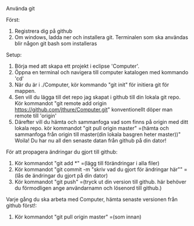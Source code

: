 Använda git

Först:
1. Registrera dig på github
2. Om windows, ladda ner och installera git. Terminalen som ska användas blir någon git bash som installeras

Setup:
1. Börja med att skapa ett projekt i eclipse 'Computer'.
2. Öppna en terminal och navigera till computer katalogen med kommando 'cd'
3. När du är i ./Computer, kör kommando "git init" för initiera git för mappen.
4. Sen vill du lägga till det repo jag skapat i github till din lokala git repo. 
	Kör kommandot "git remote add origin https://github.com/jthure/Computer.git"
	konventionellt döper man remote till 'origin'
5. Därefter vill du hämta och sammanfoga vad som finns på origin med ditt lokala repo.
	kör kommandot "git pull origin master" =(hämta och sammanfoga från origin till master(din lokala basgren heter master))"
	Woila! Du har nu all den senaste datan från github på din dator!

För att propagera ändringar du gjort till github:
1. Kör kommandot "git add *" =(lägg till förändringar i alla filer)
2. Kör kommandot "git commit -m "skriv vad du gjort för ändringar här"" =(lås de ändringar du gjort på din dator)
3. Kör kommandot "git push" =(tryck ut din version till github. här behöver du förmodligen ange användarnamn och lösenord till github.)

Varje gång du ska arbeta med Computer, hämta senaste versionen från github först!:
1. Kör kommandot "git pull origin master" =(som innan)
